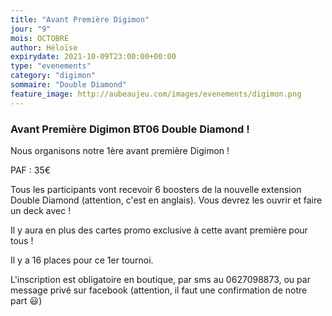 ```yaml
---
title: "Avant Première Digimon"
jour: "9"
mois: OCTOBRE
author: Héloïse
expirydate: 2021-10-09T23:00:00+00:00
type: "evenements"
category: "digimon"
sommaire: "Double Diamond"
feature_image: http://aubeaujeu.com/images/evenements/digimon.png
---
```

### Avant Première Digimon BT06 Double Diamond !

Nous organisons notre 1ère avant première Digimon !

PAF : 35€

Tous les participants vont recevoir 6 boosters de la nouvelle extension Double Diamond (attention, c'est en anglais). Vous devrez les ouvrir et faire un deck avec !

Il y aura en plus des cartes promo exclusive à cette avant première pour tous !

Il y a 16 places pour ce 1er tournoi.

L'inscription est obligatoire en boutique, par sms au 0627098873, ou par message privé sur facebook (attention, il faut une confirmation de notre part 😃)
